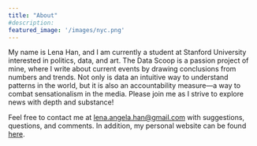 ```yaml
---
title: "About"
#description:
featured_image: '/images/nyc.png'
---
```

My name is Lena Han, and I am currently a student at Stanford University interested in politics, data, and art. The Data Scoop is a passion project of mine, where I write about current events by drawing conclusions from numbers and trends. Not only is data an intuitive way to understand patterns in the world, but it is also an accountability measure—a way to combat sensationalism in the media. Please join me as I strive to explore news with depth and substance!

Feel free to contact me at lena.angela.han@gmail.com with suggestions, questions, and comments. In addition, my personal website can be found [here](https://lenahan.netlify.com/).
